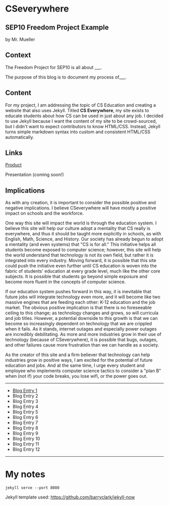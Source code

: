# CSeverywhere
## SEP10 Freedom Project Example
by Mr. Mueller

## Context
The Freedom Project for SEP10 is all about ___. 

The purpose of this blog is to document my process of___.

## Content
For my project, I am addressing the topic of CS Education and creating a website that also uses Jekyll. Titled **CS Everywhere**, my site exists to educate students about how CS can be used in just about any job. I decided to use Jekyll because I want the content of my site to be crowd-sourced, but I didn't want to expect contributors to know HTML/CSS. Instead, Jekyll turns simple markdown syntax into custom and consistent HTML/CSS automatically.

## Links

[Product](https://bmuellerhstat.github.io/cseverywhere/)

Presentation (coming soon!)

## Implications
As with any creation, it is important to consider the possible positive and negative implications. I believe CSeverywhere will have mostly a positive impact on schools and the workforce.

One way this site will impact the world is through the education system. I believe this site will help our culture adopt a mentality that CS really is everywhere, and thus it should be taught more explicitly in schools, as with English, Math, Science, and History. Our society has already begun to adopt a mentality (and even systems) that "CS is for all." This initiative helps all students become exposed to computer science; however, this site will help the world understand that technology is not its own field, but rather it is integrated into every industry. Moving forward, it is possible that this site could push the initiative even further until CS education is woven into the fabric of students' education at every grade level, much like the other core subjects. It is possible that students go beyond simple exposure and become more fluent in the concepts of computer science.

If our education system pushes forward in this way, it is inevitable that future jobs will integrate technology even more, and it will become like two massive engines that are feeding each other: K-12 education and the job market. The obvious positive implication is that there is no foreseeable ceiling to this change; as technology changes and grows, so will curricula and job titles. However, a potential downside to this growth is that we can become so increasingly dependent on technology that we are crippled when it fails. As it stands, internet outages and especially power outages are incredibly debilitating. As more and more industries grow in their use of technology (because of CSeverywhere), it is possible that bugs, outages, and other failures cause more frustration than we can handle as a society. 

As the creator of this site and a firm believer that technology can help industries grow in positive ways, I am excited for the potential of future education and jobs. And at the same time, I urge every student and employee who implements computer science tactics to consider a "plan B" when (not if) your code breaks, you lose wifi, or the power goes out.

---

* [Blog Entry 1](entries/entry01.md)
* Blog Entry 2
* Blog Entry 3
* Blog Entry 4
* Blog Entry 5
* Blog Entry 6
* Blog Entry 7
* Blog Entry 8
* Blog Entry 9
* Blog Entry 10
* Blog Entry 11
* Blog Entry 12

---

# My notes

`jekyll serve --port 8080`

Jekyll template used: https://github.com/barryclark/jekyll-now